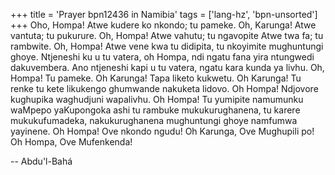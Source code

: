 +++
title = 'Prayer bpn12436 in Namibia'
tags = ['lang-hz', 'bpn-unsorted']
+++
Oho, Hompa! Atwe kudere ko nkondo; tu pameke. Oh, Karunga! Atwe vantuta; tu pukurure. Oh, Hompa! Atwe vahutu; tu ngavopite Atwe twa fa; tu rambwite. Oh, Hompa! Atwe vene kwa tu didipita, tu nkoyimite mughuntungi ghoye. Ntjeneshi ku u tu vatera, oh Hompa, ndi ngatu fana yira ntungwedi dakuvembera. Ano ntjeneshi kapi u tu vatera, ngatu kara kunda ya livhu. Oh, Hompa! Tu pameke. Oh Karunga! Tapa liketo kukwetu. Oh Karunga!  Tu renke tu kete  likukengo ghumwande nakuketa lidovo. Oh Hompa! Ndjovore kughupika waghudjuni wapalivhu. Oh Hompa! Tu yumipite namumunku waMpepo yaKupongoka ashi tu rambuke mukukurughanena, tu karere mukukufumadeka, nakukurughanena mughuntungi ghoye namfumwa yayinene. Oh Hompa! Ove nkondo ngudu! Oh Karunga, Ove Mughupili po! Oh Hompa, Ove Mufenkenda!

-- Abdu'l-Bahá
